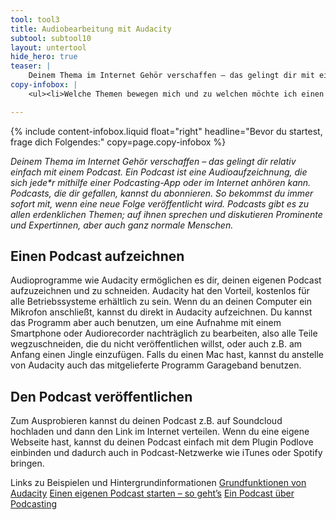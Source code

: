 ```yaml
---
tool: tool3
title: Audiobearbeitung mit Audacity
subtool: subtool10
layout: untertool
hide_hero: true
teaser: |
    Deinem Thema im Internet Gehör verschaffen – das gelingt dir mit einem Podcast. Hier erfährst du wie das geht.
copy-infobox: |
    <ul><li>Welche Themen bewegen mich und zu welchen möchte ich einen Podcast aufnehmen?</li><li>Wer ist die Zielgruppe meines Podcasts, wen will ich informieren?</li></ul>

---
```

{% include content-infobox.liquid float="right" headline="Bevor du startest, frage dich Folgendes:" copy=page.copy-infobox %}

*Deinem Thema im Internet Gehör verschaffen – das gelingt dir relativ einfach mit einem Podcast. Ein Podcast ist eine Audioaufzeichnung, die sich jede\*r mithilfe einer Podcasting-App oder im Internet anhören kann. Podcasts, die dir gefallen, kannst du abonnieren. So bekommst du immer sofort mit, wenn eine neue Folge veröffentlicht wird. Podcasts gibt es zu allen erdenklichen Themen; auf ihnen sprechen und diskutieren Prominente und Expertinnen, aber auch ganz normale Menschen.*

## Einen Podcast aufzeichnen
Audioprogramme wie Audacity ermöglichen es dir, deinen eigenen Podcast aufzuzeichnen und zu schneiden. Audacity hat den Vorteil, kostenlos für alle Betriebssysteme erhältlich zu sein.
Wenn du an deinen Computer ein Mikrofon anschließt, kannst du direkt in Audacity aufzeichnen. Du kannst das Programm aber auch benutzen, um eine Aufnahme mit einem Smartphone oder Audiorecorder nachträglich zu bearbeiten, also alle Teile wegzuschneiden, die du nicht veröffentlichen willst, oder auch z.B. am Anfang einen Jingle einzufügen. Falls du einen Mac hast, kannst du anstelle von Audacity auch das mitgelieferte Programm Garageband benutzen.

## Den Podcast veröffentlichen
Zum Ausprobieren kannst du deinen Podcast z.B. auf Soundcloud hochladen und dann den Link im Internet verteilen. Wenn du eine eigene Webseite hast, kannst du deinen Podcast einfach mit dem Plugin Podlove einbinden und dadurch auch in Podcast-Netzwerke wie iTunes oder Spotify bringen.

<p class="link-list">
    <span class="link-list-headline">Links zu Beispielen und Hintergrundinformationen</span>
    <a class="external-link" href="http://www.schule-bw.de/faecher-und-schularten/mathematisch-naturwissenschaftliche-faecher/physik/computer-im-physikunterricht/soundkarte/programme/audacity" target="_blank">Grundfunktionen von Audacity</a>
    <a class="external-link" href="https://podcast-helden.de/podcast-starten-einfach/" target="_blank">Einen eigenen Podcast starten – so geht’s</a>
    <a class="external-link" href="https://der-lautsprecher.de/" target="_blank">Ein Podcast über Podcasting</a>
</p>